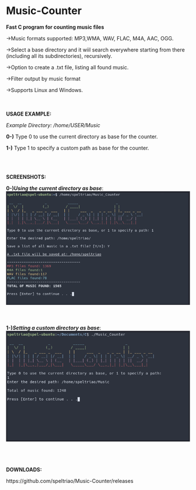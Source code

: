 # Music-Counter
<b>Fast C program for counting music files</b>

<p>->Music formats supported: MP3,WMA, WAV, FLAC, M4A, AAC, OGG.</p>
<p>->Select a base directory and it wiil search everywhere starting from there (including all its subdirectories), recursively. </p>
<p>->Option to create a .txt file, listing all found music.</p>
<p>->Filter output by music format</p>
<p>->Supports Linux and Windows.</p>
<br><br>
<b>USAGE EXAMPLE:</b>
<p><i> Example Directory: /home/USER/Music </i></p>
<p><b>0-)</b> Type 0 to use the current directory as base for the counter.</p>
<p><b>1-)</b> Type 1 to specify a custom path as base for the counter.</p>
<br></br>

<b>SCREENSHOTS:</b> 

<b>0-)<i>Using the current directory as base</i></b>:
![ScreenShot](print.png)
<br></br><br></br>
<b>1-)<i>Setting a custom directory as base</i></b>:
![ScreenShot](screenshot.png)
<br></br>


<br></br>
<b>DOWNLOADS:</b>
<p>https://github.com/speltriao/Music-Counter/releases</p>
